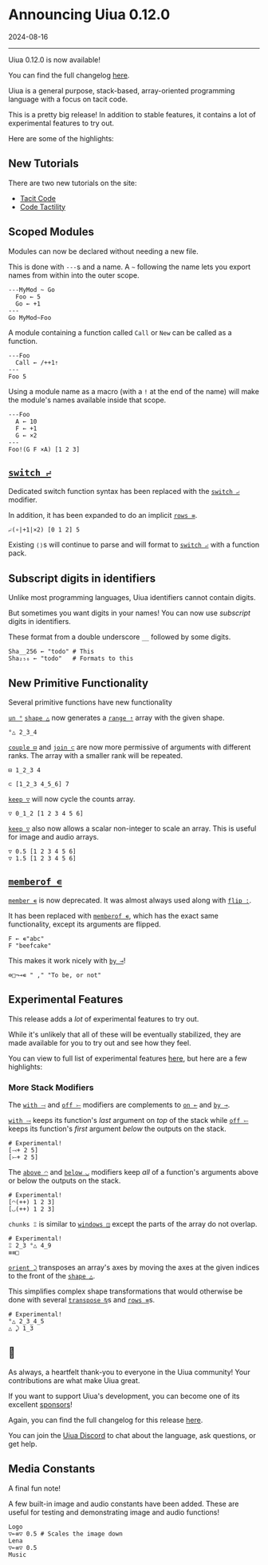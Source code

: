 # Announcing Uiua 0.12.0

2024-08-16

---

Uiua 0.12.0 is now available!

You can find the full changelog [here](https://uiua.org/docs/changelog#0.12.0---2024-08-16).

Uiua is a general purpose, stack-based, array-oriented programming language with a focus on tacit code.

This is a pretty big release! In addition to stable features, it contains a lot of experimental features to try out.

Here are some of the highlights:

## New Tutorials

There are two new tutorials on the site:
- [Tacit Code](https://uiua.org/tutorial/tacitcode)
- [Code Tactility](https://uiua.org/tutorial/codetactility)

## Scoped Modules

Modules can now be declared without needing a new file.

This is done with `---`s and a name. 
A `~` following the name lets you export names from within into the outer scope.

```uiua
---MyMod ~ Go
  Foo ← 5
  Go ← +1
---
Go MyMod~Foo
```

A module containing a function called `Call` or `New` can be called as a function.

```uiua
---Foo
  Call ← /++1⇡
---
Foo 5
```

Using a module name as a macro (with a `!` at the end of the name) will make the module's names available inside that scope.

```uiua
---Foo
  A ← 10
  F ← +1
  G ← ×2
---
Foo!(G F ×A) [1 2 3]
```

## [`switch ⨬`]()

Dedicated switch function syntax has been replaced with the [`switch ⨬`](https://uiua.org/docs/switch) modifier.

In addition, it has been expanded to do an implicit [`rows ≡`](https://uiua.org/docs/rows).

```uiua
⨬(∘|+1|×2) [0 1 2] 5
```

Existing `⟨⟩`s will continue to parse and will format to [`switch ⨬`](https://uiua.org/docs/switch) with a function pack.

## Subscript digits in identifiers

Unlike most programming languages, Uiua identifiers cannot contain digits.

But sometimes you want digits in your names! You can now use *subscript* digits in identifiers.

These format from a double underscore `__` followed by some digits.

```uiua
Sha__256 ← "todo" # This
Sha₂₅₆ ← "todo"   # Formats to this
```

## New Primitive Functionality

Several primitive functions have new functionality

[`un °`](https://uiua.org/docs/un) [`shape △`](https://uiua.org/docs/shape) now generates a [`range ⇡`](https://uiua.org/docs/range) array with the given shape.

```uiua
°△ 2_3_4
```

[`couple ⊟`](https://uiua.org/docs/couple) and [`join ⊂`](https://uiua.org/docs/join) are now more permissive of arguments with different ranks. The array with a smaller rank will be repeated.

```uiua
⊟ 1_2_3 4
```
```uiua
⊂ [1_2_3 4_5_6] 7
```

[`keep ▽`](https://uiua.org/docs/keep) will now cycle the counts array.

```uiua
▽ 0_1_2 [1 2 3 4 5 6]
```

[`keep ▽`](https://uiua.org/docs/keep) also now allows a scalar non-integer to scale an array. This is useful for image and audio arrays.

```uiua
▽ 0.5 [1 2 3 4 5 6]
▽ 1.5 [1 2 3 4 5 6]
```
## [`memberof ∊`](https://uiua.org/docs/memberof)

[`member ∊`]() is now deprecated. It was almost always used along with [`flip :`]().

It has been replaced with [`memberof ∊`](https://uiua.org/docs/memberof), which has the exact same functionality, except its arguments are flipped.

```uiua
F ← ∊"abc"
F "beefcake"
```

This makes it work nicely with [`by ⊸`](https://uiua.org/docs/by)!

```uiua
⊜□¬⊸∊ " ," "To be, or not"
```

## Experimental Features

This release adds a *lot* of experimental features to try out.

While it's unlikely that all of these will be eventually stabilized, they are made available for you to try out and see how they feel.

You can view to full list of experimental features [here](https://uiua.org/docs/experimental), but here are a few highlights:

### More Stack Modifiers

The [`with ⤙`](https://uiua.org/docs/with) and [`off ⤚`](https://uiua.org/docs/off) modifiers are complements to [`on ⟜`](https://uiua.org/docs/on) and [`by ⊸`](https://uiua.org/docs/by).

[`with ⤙`](https://uiua.org/docs/with) keeps its function's *last* argument on *top* of the stack while [`off ⤚`](https://uiua.org/docs/off) keeps its function's *first* argument *below* the outputs on the stack.

```uiua
# Experimental!
[⤙+ 2 5]
[⤚+ 2 5]
```

The [`above ◠`](https://uiua.org/docs/above) and [`below ◡`](https://uiua.org/docs/below) modifiers keep *all* of a function's arguments above or below the outputs on the stack.

```uiua
# Experimental!
[◠(++) 1 2 3]
[◡(++) 1 2 3]
```

`chunks ⑄` is similar to [`windows ◫`](https://uiua.org/docs/windows) except the parts of the array do not overlap.

```old-uiua
# Experimental!
⑄ 2_3 °△ 4_9
≡≡□
```

[`orient ⤸`](https://uiua.org/docs/orient) transposes an array's axes by moving the axes at the given indices to the front of the [`shape △`](https://uiua.org/docs/shape).

This simplifies complex shape transformations that would otherwise be done with several [`transpose ⍉`](https://uiua.org/docs/transpose)s and [`rows ≡`](https://uiua.org/docs/rows)s.

```uiua
# Experimental!
°△ 2_3_4_5
△ ⤸ 1_3
```

## 💖

As always, a heartfelt thank-you to everyone in the Uiua community! Your contributions are what make Uiua great.

If you want to support Uiua's development, you can become one of its excellent [sponsors](https://github.com/sponsors/uiua-lang)!

Again, you can find the full changelog for this release [here](https://uiua.org/docs/changelog#0.12.0---2024-08-16).

You can join the [Uiua Discord](https://discord.gg/3r9nrfYhCc) to chat about the language, ask questions, or get help.

## Media Constants

A final fun note!

A few built-in image and audio constants have been added. These are useful for testing and demonstrating image and audio functions!

```uiua
Logo
▽⟜≡▽ 0.5 # Scales the image down
Lena
▽⟜≡▽ 0.5
Music
```
